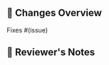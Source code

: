 <!--
Your contributions are greatly appreciated! To help us understand your changes better, please follow the guidelines below:
-->

## 🚀 Changes Overview

<!--
Summarize the modifications and reference the related issue.
Provide insights into the motivation and context behind these changes.
List any dependencies required for this update.
-->

Fixes #(issue)

## 📎 Reviewer's Notes

<!-- Add any crucial information for the reviewer to consider. -->
